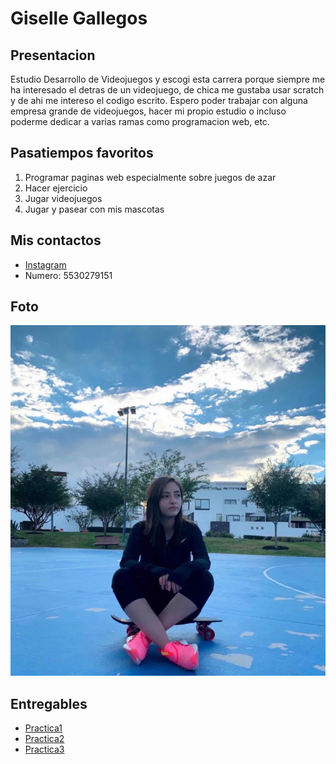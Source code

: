 # Giselle Gallegos

## Presentacion 
Estudio Desarrollo de Videojuegos y escogi esta carrera porque siempre me ha interesado el detras de un videojuego, de chica me gustaba usar scratch y de ahi me intereso el codigo escrito. Espero poder trabajar con alguna empresa grande de videojuegos, hacer mi propio estudio o incluso poderme dedicar a varias ramas como programacion web, etc.

## Pasatiempos favoritos
1. Programar paginas web especialmente sobre juegos de azar
2. Hacer ejercicio
3. Jugar videojuegos
4. Jugar y pasear con mis mascotas

## Mis contactos
- [Instagram](https://www.instagram.com/giselle.fgr?igsh=MTB5emkzanU3N3Fraw==)
- Numero: 5530279151

## Foto
![Mi foto](assets/gig.png)

## Entregables
- [Practica1](mds/apuntes.md)
- [Practica2](mds/ramas-fusiones.md)
- [Practica3](mds/etiquetas.md)